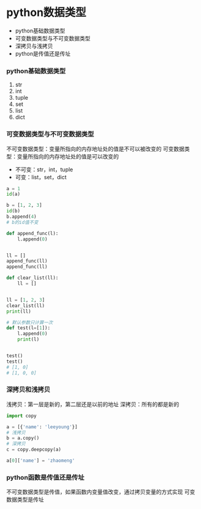 # python数据类型

* python基础数据类型
* 可变数据类型与不可变数据类型
* 深拷贝与浅拷贝
* python是传值还是传址


### python基础数据类型

1. str
2. int
3. tuple
4. set
5. list
6. dict


### 可变数据类型与不可变数据类型

不可变数据类型：变量所指向的内存地址处的值是不可以被改变的
可变数据类型：变量所指向的内存地址处的值是可以改变的

* 不可变：str，int，tuple
* 可变：list，set，dict

```python
a = 1
id(a) 

b = [1, 2, 3]
id(b)
b.append(4)
# b的id值不变
```

```python
def append_func(l):
	l.append(0)


ll = []
append_func(ll)
append_func(ll)
```

```python
def clear_list(ll):
    ll = []


ll = [1, 2, 3]
clear_list(ll)
print(ll)
```

```python
# 默认参数只计算一次
def test(l=[1]):
    l.append(0)
    print(l)


test()
test()
# [1, 0]
# [1, 0, 0]
```


### 深拷贝和浅拷贝

浅拷贝：第一层是新的，第二层还是以前的地址
深拷贝：所有的都是新的

```python
import copy

a = [{'name': 'leeyoung'}]
# 浅拷贝
b = a.copy()
# 深拷贝
c = copy.deepcopy(a)

a[0]['name'] = 'zhaomeng'
```


### python函数是传值还是传址

不可变数据类型是传值，如果函数内变量值改变，通过拷贝变量的方式实现
可变数据类型是传址
